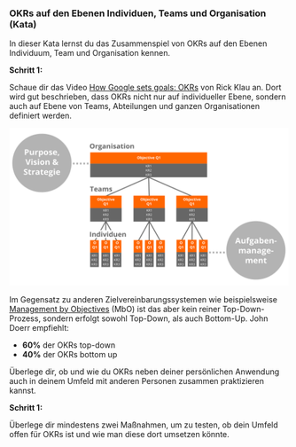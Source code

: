 ### OKRs auf den Ebenen Individuen, Teams und Organisation (Kata)
In dieser Kata lernst du das Zusammenspiel von OKRs auf den Ebenen Individuum, Team und Organisation kennen.

**Schritt 1:**

Schaue dir das Video [How Google sets goals: OKRs](https://youtu.be/mJB83EZtAjc?t=1061) von Rick Klau an. Dort wird gut beschrieben, dass OKRs nicht nur auf individueller Ebene, sondern auch auf Ebene von Teams, Abteilungen und ganzen Organisationen definiert werden.

![OKRs auf den Ebenen Organisation, Teams und Individuen](./images/okr-organisation-team-individuum.png)

Im Gegensatz zu anderen Zielvereinbarungssystemen wie beispielsweise [Management by Objectives](https://de.wikipedia.org/wiki/Management_by_Objectives) (MbO) ist das aber kein reiner Top-Down-Prozess, sondern erfolgt sowohl Top-Down, als auch Bottom-Up. John Doerr empfiehlt:

* **60%** der OKRs top-down
* **40%** der OKRs bottom up

Überlege dir, ob und wie du OKRs neben deiner persönlichen Anwendung auch in deinem Umfeld mit anderen Personen zusammen praktizieren kannst.



**Schritt 1:**

Überlege dir mindestens zwei Maßnahmen, um zu testen, ob dein Umfeld offen für OKRs ist und wie man diese dort umsetzen könnte.